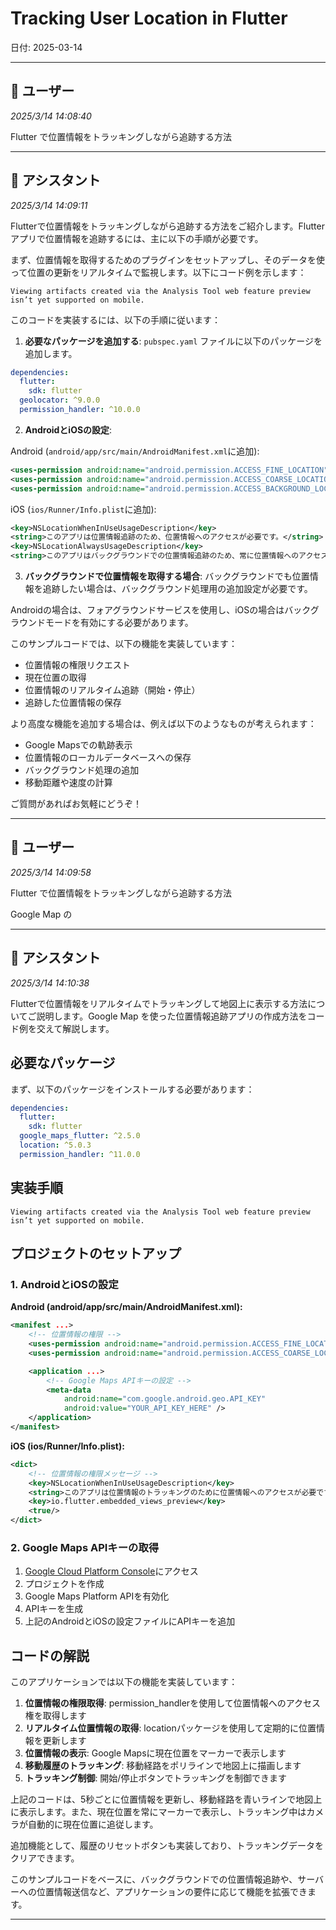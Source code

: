 # Tracking User Location in Flutter

日付: 2025-03-14

---

## 👤 ユーザー
*2025/3/14 14:08:40*

Flutter で位置情報をトラッキングしながら追跡する方法

---

## 🤖 アシスタント
*2025/3/14 14:09:11*

Flutterで位置情報をトラッキングしながら追跡する方法をご紹介します。Flutterアプリで位置情報を追跡するには、主に以下の手順が必要です。

まず、位置情報を取得するためのプラグインをセットアップし、そのデータを使って位置の更新をリアルタイムで監視します。以下にコード例を示します：
```
Viewing artifacts created via the Analysis Tool web feature preview isn’t yet supported on mobile.
```



このコードを実装するには、以下の手順に従います：

1. **必要なパッケージを追加する**:
   `pubspec.yaml` ファイルに以下のパッケージを追加します。

```yaml
dependencies:
  flutter:
    sdk: flutter
  geolocator: ^9.0.0
  permission_handler: ^10.0.0
```

2. **AndroidとiOSの設定**:

Android (`android/app/src/main/AndroidManifest.xml`に追加):
```xml
<uses-permission android:name="android.permission.ACCESS_FINE_LOCATION" />
<uses-permission android:name="android.permission.ACCESS_COARSE_LOCATION" />
<uses-permission android:name="android.permission.ACCESS_BACKGROUND_LOCATION" />
```

iOS (`ios/Runner/Info.plist`に追加):
```xml
<key>NSLocationWhenInUseUsageDescription</key>
<string>このアプリは位置情報追跡のため、位置情報へのアクセスが必要です。</string>
<key>NSLocationAlwaysUsageDescription</key>
<string>このアプリはバックグラウンドでの位置情報追跡のため、常に位置情報へのアクセスが必要です。</string>
```

3. **バックグラウンドで位置情報を取得する場合**:
   バックグラウンドでも位置情報を追跡したい場合は、バックグラウンド処理用の追加設定が必要です。

Androidの場合は、フォアグラウンドサービスを使用し、iOSの場合はバックグラウンドモードを有効にする必要があります。

このサンプルコードでは、以下の機能を実装しています：
- 位置情報の権限リクエスト
- 現在位置の取得
- 位置情報のリアルタイム追跡（開始・停止）
- 追跡した位置情報の保存

より高度な機能を追加する場合は、例えば以下のようなものが考えられます：
- Google Mapsでの軌跡表示
- 位置情報のローカルデータベースへの保存
- バックグラウンド処理の追加
- 移動距離や速度の計算

ご質問があればお気軽にどうぞ！

---

## 👤 ユーザー
*2025/3/14 14:09:58*

Flutter で位置情報をトラッキングしながら追跡する方法

Google Map の

---

## 🤖 アシスタント
*2025/3/14 14:10:38*

Flutterで位置情報をリアルタイムでトラッキングして地図上に表示する方法についてご説明します。Google Map を使った位置情報追跡アプリの作成方法をコード例を交えて解説します。

## 必要なパッケージ

まず、以下のパッケージをインストールする必要があります：

```yaml
dependencies:
  flutter:
    sdk: flutter
  google_maps_flutter: ^2.5.0
  location: ^5.0.3
  permission_handler: ^11.0.0
```

## 実装手順
```
Viewing artifacts created via the Analysis Tool web feature preview isn’t yet supported on mobile.
```



## プロジェクトのセットアップ

### 1. AndroidとiOSの設定

**Android (android/app/src/main/AndroidManifest.xml):**

```xml
<manifest ...>
    <!-- 位置情報の権限 -->
    <uses-permission android:name="android.permission.ACCESS_FINE_LOCATION" />
    <uses-permission android:name="android.permission.ACCESS_COARSE_LOCATION" />

    <application ...>
        <!-- Google Maps APIキーの設定 -->
        <meta-data
            android:name="com.google.android.geo.API_KEY"
            android:value="YOUR_API_KEY_HERE" />
    </application>
</manifest>
```

**iOS (ios/Runner/Info.plist):**

```xml
<dict>
    <!-- 位置情報の権限メッセージ -->
    <key>NSLocationWhenInUseUsageDescription</key>
    <string>このアプリは位置情報のトラッキングのために位置情報へのアクセスが必要です。</string>
    <key>io.flutter.embedded_views_preview</key>
    <true/>
</dict>
```

### 2. Google Maps APIキーの取得

1. [Google Cloud Platform Console](https://console.cloud.google.com)にアクセス
2. プロジェクトを作成
3. Google Maps Platform APIを有効化
4. APIキーを生成
5. 上記のAndroidとiOSの設定ファイルにAPIキーを追加

## コードの解説

このアプリケーションでは以下の機能を実装しています：

1. **位置情報の権限取得**: permission_handlerを使用して位置情報へのアクセス権を取得します
2. **リアルタイム位置情報の取得**: locationパッケージを使用して定期的に位置情報を更新します
3. **位置情報の表示**: Google Mapsに現在位置をマーカーで表示します
4. **移動履歴のトラッキング**: 移動経路をポリラインで地図上に描画します
5. **トラッキング制御**: 開始/停止ボタンでトラッキングを制御できます

上記のコードは、5秒ごとに位置情報を更新し、移動経路を青いラインで地図上に表示します。また、現在位置を常にマーカーで表示し、トラッキング中はカメラが自動的に現在位置に追従します。

追加機能として、履歴のリセットボタンも実装しており、トラッキングデータをクリアできます。

このサンプルコードをベースに、バックグラウンドでの位置情報追跡や、サーバーへの位置情報送信など、アプリケーションの要件に応じて機能を拡張できます。

---
